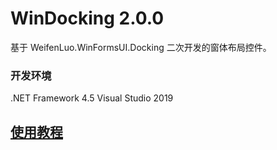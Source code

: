 # WinDocking 2.0.0

基于 WeifenLuo.WinFormsUI.Docking 二次开发的窗体布局控件。

### 开发环境 

.NET Framework 4.5
Visual Studio 2019



## [使用教程](./使用教程.md)